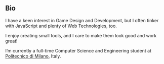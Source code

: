 ## Bio
I have a keen interest in Game Design and Development,
but I often tinker with JavaScript and plenty of Web Technologies, too.

I enjoy creating small tools, and I care to make them look good and work great!

I’m currently a full-time Computer Science and Engineering student at 
[Politecnico di Milano](https://www.polimi.it), Italy.
